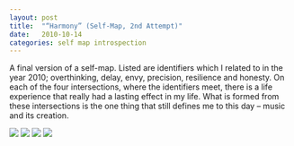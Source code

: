 ```yaml
---
layout: post
title:  "“Harmony” (Self-Map, 2nd Attempt)"
date:   2010-10-14
categories: self map introspection
---
```

A final version of a self-map. Listed are identifiers which I related to in the year 2010; overthinking, delay, envy, precision, resilience and honesty. On each of the four intersections, where the identifiers meet, there is a life experience that really had a lasting effect in my life. What is formed from these intersections is the one thing that still defines me to this day – music and its creation.

<img src="https://dl.dropboxusercontent.com/s/o3nx2eqli4ykj7y/piece-selfmap-cover.jpg?dl=0">

<img src="https://dl.dropboxusercontent.com/s/6nzp6y9j908veu6/piece-selfmap-detail1.jpg?dl=0">

<img src="https://dl.dropboxusercontent.com/s/kpnbjq5367j64va/piece-selfmap-detail2.jpg?dl=0">

<img src="http://egillrunar.com/img/piece-selfmap-detail3.jpg">